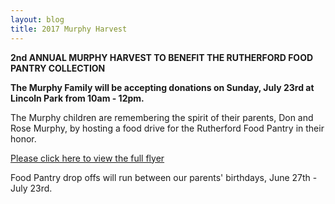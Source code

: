 ```yaml
---
layout: blog
title: 2017 Murphy Harvest
---
```


**2nd ANNUAL MURPHY HARVEST TO BENEFIT THE RUTHERFORD FOOD PANTRY COLLECTION**

**The Murphy Family will be accepting donations on 
Sunday, July 23rd at Lincoln Park from 10am - 12pm.**

The Murphy children are remembering the spirit of their parents, Don and Rose Murphy, by hosting a food drive for the Rutherford Food Pantry in their honor.

[Please click here to view the full flyer](https://storage.googleapis.com/static.rutherford-nj.com/social-services/RPF2017POSTER.pdf)

Food Pantry drop offs will run between our parents' birthdays, June 27th - July 23rd. 
